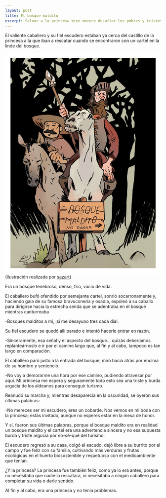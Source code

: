 ```yaml
---
layout: post
title: El bosque maldito
excerpt: Salvar a la princesa bien merece desafiar los pobres y tristes ardides publicitarios y turísticos de los aldeanos.
---
```


El valiente caballero y su fiel escudero estaban ya cerca del castillo de la princesa a la que iban a rescatar cuando se encontraron con un cartel en la linde del bosque.

<img src="/images/el_bosque_maldito.jpg" />
(Ilustración realizada por <a href="https://www.instagram.com/the_sazart/" target=_blank>sazart</a>)

Era un bosque tenebroso, denso, frío, vacío de vida.

El caballero bufó ofendido por semejante cartel, sonrió socarronamente y, haciendo gala de su famosa bravuconería y osadía, espoleó a su caballo para dirigirse hacia la estrecha senda que se adentraba en el bosque mientras canturreaba 

-Bosques malditos a mí, ¡si me desayuno tres cada día!.

Su fiel escudero se quedó allí parado e intentó hacerle entrar en razón.

-Sinceramente, esa señal y el aspecto del bosque… quizás deberíamos replanteárnoslo e ir por el camino largo que, al fin y al cabo, tampoco es tan largo en comparación.

El caballero paró justo a la entrada del bosque, miró hacia atrás por encima de su hombro y sentenció.

-No voy a demorarme una hora por ese camino, pudiendo atravesar por aquí. Mi princesa me espera y seguramente todo esto sea una triste y burda argucia de los aldeanos para conseguir turismo.

Reanudó su marcha y, mientras desaparecía en la oscuridad, se oyeron sus últimas palabras: 

-No mereces ser mi escudero, eres un cobarde. Nos vemos en mi boda con la princesa; estás invitado, aunque no esperes estar en la mesa de honor.

Y sí, fueron sus últimas palabras, porque el bosque maldito era en realidad un bosque maldito y el cartel era una advertencia sincera y no esa supuesta burda y triste argucia por no-sé-qué del turismo.

El escudero regresó a su casa, colgó el escudo, dejó libre a su burrito por el campo y fue feliz con su familia, cultivando más verduras y frutas ecológicas en el huerto biosostenible y respetuoso con el medioambiente que tenían.

¿Y la princesa? La princesa fue también feliz, como ya lo era antes, porque no necesitaba que nadie la rescatara, ni necesitaba a ningún caballero para completar su vida o darle sentido. 

Al fin y al cabo, era una princesa y no tenía problemas.
